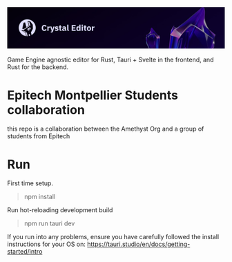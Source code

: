 <img src="repo/splash.jpg" alt="Crystal Editor" />

Game Engine agnostic editor for Rust, Tauri + Svelte in the frontend, and Rust for the backend.

# Epitech Montpellier Students collaboration
this repo is a collaboration between the Amethyst Org and a group of students from Epitech

# Run
First time setup.
> npm install

Run hot-reloading development build
> npm run tauri dev

If you run into any problems, ensure you have carefully followed the install instructions for your OS on: 
https://tauri.studio/en/docs/getting-started/intro